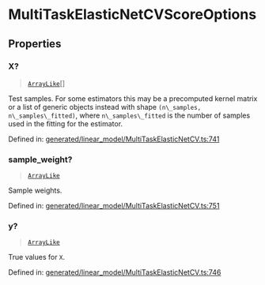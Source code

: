 # MultiTaskElasticNetCVScoreOptions

## Properties

### X?

> [`ArrayLike`](../types/ArrayLike.md)[]

Test samples. For some estimators this may be a precomputed kernel matrix or a list of generic objects instead with shape `(n\_samples, n\_samples\_fitted)`, where `n\_samples\_fitted` is the number of samples used in the fitting for the estimator.

Defined in:  [generated/linear\_model/MultiTaskElasticNetCV.ts:741](https://github.com/transitive-bullshit/scikit-learn-ts/blob/b59c1ff/packages/sklearn/src/generated/linear_model/MultiTaskElasticNetCV.ts#L741)

### sample\_weight?

> [`ArrayLike`](../types/ArrayLike.md)

Sample weights.

Defined in:  [generated/linear\_model/MultiTaskElasticNetCV.ts:751](https://github.com/transitive-bullshit/scikit-learn-ts/blob/b59c1ff/packages/sklearn/src/generated/linear_model/MultiTaskElasticNetCV.ts#L751)

### y?

> [`ArrayLike`](../types/ArrayLike.md)

True values for `X`.

Defined in:  [generated/linear\_model/MultiTaskElasticNetCV.ts:746](https://github.com/transitive-bullshit/scikit-learn-ts/blob/b59c1ff/packages/sklearn/src/generated/linear_model/MultiTaskElasticNetCV.ts#L746)
